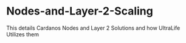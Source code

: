 # Nodes-and-Layer-2-Scaling
This details Cardanos Nodes and Layer 2 Solutions and how UltraLife Utilizes them
